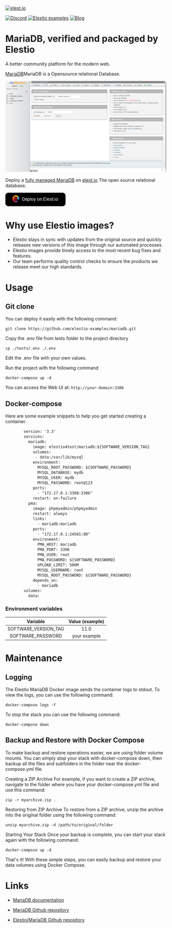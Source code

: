 <a href="https://elest.io">
  <img src="https://elest.io/images/elestio.svg" alt="elest.io" width="150" height="75">
</a>

[![Discord](https://img.shields.io/static/v1.svg?logo=discord&color=f78A38&labelColor=083468&logoColor=ffffff&style=for-the-badge&label=Discord&message=community)](https://discord.gg/4T4JGaMYrD "Get instant assistance and engage in live discussions with both the community and team through our chat feature.")
[![Elestio examples](https://img.shields.io/static/v1.svg?logo=github&color=f78A38&labelColor=083468&logoColor=ffffff&style=for-the-badge&label=github&message=open%20source)](https://github.com/elestio-examples "Access the source code for all our repositories by viewing them.")
[![Blog](https://img.shields.io/static/v1.svg?color=f78A38&labelColor=083468&logoColor=ffffff&style=for-the-badge&label=elest.io&message=Blog)](https://blog.elest.io "Latest news about elestio, open source software, and DevOps techniques.")

# MariaDB, verified and packaged by Elestio

A better community platform for the modern web.

[MariaDB](https://mariadb.org/)MariaDB is a Opensource relational Database.

<img src="https://github.com/elestio-examples/mariadb/raw/main/screenshot.png" alt="mariadb" width="800">

Deploy a <a target="_blank" href="https://elest.io/open-source/mariadb">fully managed MariaDB</a> on <a target="_blank" href="https://elest.io/">elest.io</a> The open source relational database.

[![deploy](https://github.com/elestio-examples/mariadb/raw/main/deploy-on-elestio.png)](https://dash.elest.io/deploy?source=cicd&social=dockerCompose&url=https://github.com/elestio-examples/mariadb)

# Why use Elestio images?

- Elestio stays in sync with updates from the original source and quickly releases new versions of this image through our automated processes.
- Elestio images provide timely access to the most recent bug fixes and features.
- Our team performs quality control checks to ensure the products we release meet our high standards.

# Usage

## Git clone

You can deploy it easily with the following command:

    git clone https://github.com/elestio-examples/mariadb.git

Copy the .env file from tests folder to the project directory

    cp ./tests/.env ./.env

Edit the .env file with your own values.


Run the project with the following command

    docker-compose up -d

You can access the Web UI at: `http://your-domain:3306`

## Docker-compose

Here are some example snippets to help you get started creating a container.

            version: '3.3'
            services:
              mariadb:
                image: elestio4test/mariadb:${SOFTWARE_VERSION_TAG}
                volumes:
                 - data:/var/lib/mysql
                environment:
                  MYSQL_ROOT_PASSWORD: ${SOFTWARE_PASSWORD}
                  MYSQL_DATABASE: mydb
                  MYSQL_USER: mydb
                  MYSQL_PASSWORD: root@123
                ports:
                  - "172.17.0.1:3308:3306"
                restart: on-failure
              pma:
                image: phpmyadmin/phpmyadmin
                restart: always
                links:
                  - mariadb:mariadb
                ports:
                  - "172.17.0.1:24581:80"
                environment:
                  PMA_HOST: mariadb
                  PMA_PORT: 3306
                  PMA_USER: root
                  PMA_PASSWORD: ${SOFTWARE_PASSWORD}
                  UPLOAD_LIMIT: 500M
                  MYSQL_USERNAME: root
                  MYSQL_ROOT_PASSWORD: ${SOFTWARE_PASSWORD}
                depends_on:
                  - mariadb
            volumes:
              data:
### Environment variables

|       Variable       | Value (example) |
| :------------------: | :-------------: |
| SOFTWARE_VERSION_TAG | 11.0            |
| SOFTWARE_PASSWORD    | your example    |



# Maintenance

## Logging

The Elestio MariaDB Docker image sends the container logs to stdout. To view the logs, you can use the following command:

    docker-compose logs -f

To stop the stack you can use the following command:

    docker-compose down

## Backup and Restore with Docker Compose

To make backup and restore operations easier, we are using folder volume mounts. You can simply stop your stack with docker-compose down, then backup all the files and subfolders in the folder near the docker-compose.yml file.

Creating a ZIP Archive
For example, if you want to create a ZIP archive, navigate to the folder where you have your docker-compose.yml file and use this command:

    zip -r myarchive.zip .

Restoring from ZIP Archive
To restore from a ZIP archive, unzip the archive into the original folder using the following command:

    unzip myarchive.zip -d /path/to/original/folder

Starting Your Stack
Once your backup is complete, you can start your stack again with the following command:

    docker-compose up -d

That's it! With these simple steps, you can easily backup and restore your data volumes using Docker Compose.

# Links

- <a target="_blank" href="https://mariadb.com/kb/en/documentation/">MariaDB documentation</a>

- <a target="_blank" href="https://github.com/MariaDB/mariadb-docker">MariaDB Github repository</a>

- <a target="_blank" href="https://github.com/elestio-examples/mariadb">Elestio/MariaDB Github repository</a>
